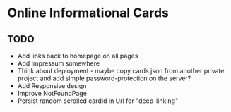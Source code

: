 # Online Informational Cards
## TODO
- Add links back to homepage on all pages
- Add Impressum somewhere
- Think about deployment - maybe copy cards.json from another private project and add simple password-protection on the server?
- Add Responsive design
- Improve NotFoundPage
- Persist random scrolled cardId in Url for "deep-linking"
